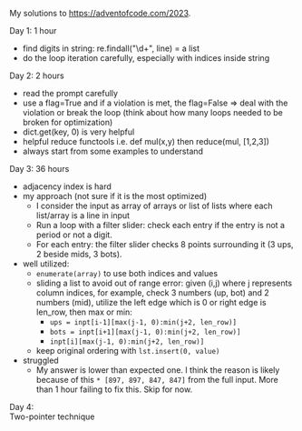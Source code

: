 My solutions to https://adventofcode.com/2023.

Day 1: 1 hour
- find digits in string: re.findall("\d+", line) = a list
- do the loop iteration carefully, especially with indices inside string

Day 2: 2 hours
- read the prompt carefully
- use a flag=True and if a violation is met, the flag=False => deal with the violation or break the loop (think about how many loops needed to be broken for optimization)
- dict.get(key, 0) is very helpful
- helpful reduce functools i.e. def mul(x,y) then reduce(mul, [1,2,3])
- always start from some examples to understand

Day 3: 36 hours
- adjacency index is hard
- my approach (not sure if it is the most optimized)
    - I consider the input as array of arrays or list of lists where each list/array is a line in input
    - Run a loop with a filter slider: check each entry if the entry is not a period or not a digit.
    - For each entry: the filter slider checks 8 points surrounding it (3 ups, 2 beside mids, 3 bots). 
- well utilized: 
    - `enumerate(array)` to use both indices and values
    - sliding a list to avoid out of range error: given (i,j) where j represents column indices, for example, check 3 numbers (up, bot) and 2 numbers (mid), utilize the left edge which is 0 or right edge is len_row, then max or min:
        - `ups = inpt[i-1][max(j-1, 0):min(j+2, len_row)]`
        - `bots = inpt[i+1][max(j-1, 0):min(j+2, len_row)]`
        - `inpt[i][max(j-1, 0):min(j+2, len_row)]`
    - keep original ordering with `lst.insert(0, value)`
- struggled
    - My answer is lower than expected one. I think the reason is likely because of this `* [897, 897, 847, 847]` from the full input. More than 1 hour failing to fix this. Skip for now. 

Day 4:    
Two-pointer technique